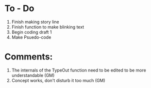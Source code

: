 # To - Do

1. Finish making story line
2. Finish function to make blinking text
3. Begin coding draft 1
4. Make Psuedo-code

# Comments:

1. The internals of the TypeOut function need to be edited to be more understandable (GM)
2. Concept works, don't disturb it too much (GM)
